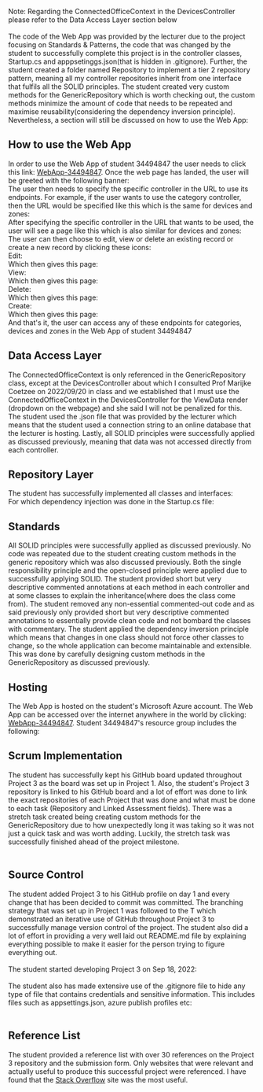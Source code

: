 Note: Regarding the ConnectedOfficeContext in the DevicesController please refer to the Data Access Layer section below<br /><br />
The code of the Web App was provided by the lecturer due to the project focusing on Standards & Patterns, 
the code that was changed by the student to successfully complete this project is in the controller classes, 
Startup.cs and apppsetinggs.json(that is hidden in .gitignore). Further, the student created a folder named 
Repository to implement a tier 2 repository pattern, meaning all my controller repositories inherit from one 
interface that fulfils all the SOLID principles. The student created very custom methods for the GenericRepository 
which is worth checking out, the custom methods minimize the amount of code that needs to be repeated and maximise 
reusability(considering the dependency inversion principle). Nevertheless, a section will still be discussed on how 
to use the Web App: <br />
<h2>How to use the Web App</h2>
<p>
	In order to use the Web App of student 34494847 the user needs to click this link: <a href="https://webapp-34494847.azurewebsites.net/">WebApp-34494847</a>.
	Once the web page has landed, the user will be greeted with the following banner: <br />
	<img src="img/banner.png" alt=""/><br />
	The user then needs to specify the specific controller in the URL to use its endpoints. For example, if the user wants to use the category controller, then 
	the URL would be specified like this which is the same for devices and zones: <br />
	<img src="img/categoryurl.png" alt=""/><br />
	After specifying the specific controller in the URL that wants to be used, the user will see a page like this which is also similar for devices and zones: <br />
	<img src="img/categorieslanding.png" alt=""/><br />
	The user can then choose to edit, view or delete an existing record or create a new record by clicking these icons: <br />
	Edit: <br />
	<img src="img/edit.png" alt=""/><br />
	Which then gives this page: <br />
	<img src="img/editC.png" alt=""/><br />
	View: <br />
	<img src="img/view.png" alt=""/><br />
	Which then gives this page: <br />
	<img src="img/viewC.png" alt=""/><br />
	Delete: <br />
	<img src="img/delete.png" alt=""/><br />
	Which then gives this page: <br />
	<img src="img/deleteC.png" alt=""/><br />
	Create: <br />
	<img src="img/create.png" alt=""/><br />
	Which then gives this page: <br />
	<img src="img/createC.png" alt=""/><br />
	And that's it, the user can access any of these endpoints for categories, devices and zones in the Web App of student 34494847
</p>
<h2>Data Access Layer</h2>
<p>
	The ConnectedOfficeContext is only referenced in the GenericRepository class, except at the DevicesController about which I consulted Prof Marijke Coetzee 
	on 2022/09/20 in class and we established that I must use the ConnectedOfficeContext in the DevicesController for the ViewData render (dropdown on the webpage) 
	and she said I will not be penalized for this. The student used the .json file that was provided by the lecturer which means that the student used a connection 
	string to an online database that the lecturer is hosting. Lastly, all SOLID principles were successfully applied as discussed previously, meaning that data was not 
	accessed directly from each controller.
</p>
<h2>Repository Layer</h2>
<p>
	The student has successfully implemented all classes and interfaces: <br />
	<img src="img/repository.png" alt=""/><br />
	For which dependency injection was done in the Startup.cs file: <br />
	<img src="img/dependency.png" alt=""/>
</p>
<h2>Standards</h2>
<p>
	All SOLID principles were successfully applied as discussed previously. No code was repeated due to the student creating custom methods in the generic repository 
	which was also discussed previously. Both the single responsibility principle and the open-closed principle were applied due to successfully applying SOLID. The 
	student provided short but very descriptive commented annotations at each method in each controller and at some classes to explain the inheritance(where does the 
	class come from). The student removed any non-essential commented-out code and as said previously only provided short but very descriptive commented annotations to 
	essentially provide clean code and not bombard the classes with commentary. The student applied the dependency inversion principle which means that changes in one 
	class should not force other classes to change, so the whole application can become maintainable and extensible. This was done by carefully designing custom methods in 
	the GenericRepository as discussed previously.
</p>
<h2>Hosting</h2>
<p>
	The Web App is hosted on the student's Microsoft Azure account. The Web App can be accessed over the internet anywhere in the world by clicking: 
	<a href="https://webapp-34494847.azurewebsites.net/">WebApp-34494847</a>. Student 34494847's resource group includes the following: <br />
	<img src="img/hosting.png" alt=""/>
</p>
<h2>Scrum Implementation</h2>
<p>
	The student has successfully kept his GitHub board updated throughout Project 3 as the board was set up in Project 1. Also, the student's Project 3 repository is 
	linked to his GitHub board and a lot of effort was done to link the exact repositories of each Project that was done and what must be done to each task (Repository 
	and Linked Assessment fields). There was a stretch task created being creating custom methods for the GenericRepository due to how unexpectedly long it was taking so 
	it was not just a quick task and was worth adding. Luckily, the stretch task was successfully finished ahead of the project milestone.<br />
	<br /><img src="img/scrum1.png" alt=""/>
</p>
<h2>Source Control</h2>
<p>
	The student added Project 3 to his GitHub profile on day 1 and every change that has been decided to commit was committed. The branching strategy that was set up in 
	Project 1 was followed to the T which demonstrated an iterative use of GitHub throughout Project 3 to successfully manage version control of the project. The student 
	also did a lot of effort in providing a very well laid out README.md file by explaining everything possible to make it easier for the person trying to figure everything out.<br />
	<br />The student started developing Project 3 on Sep 18, 2022: <br />
	<br /><img src="img/control1.png" alt=""/><br />
	The student also has made extensive use of the .gitignore file to hide any type of file that contains credentials and sensitive information. This includes files such as 
	appsettings.json, azure publish profiles etc:<br />
	<br /><img src="img/.gitignore.png" alt=""/>
</p>
<h2>Reference List</h2>
<p>
	The student provided a reference list with over 30 references on the Project 3 repository and the submission form. Only websites that were relevant and actually useful to 
	produce this successful project were referenced. I have found that the <a href="https://stackoverflow.com/">Stack Overflow</a> site was the most useful.
</p>
